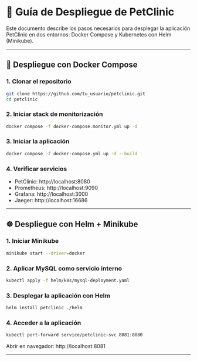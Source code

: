 # 🚀 Guía de Despliegue de PetClinic

Este documento describe los pasos necesarios para desplegar la aplicación PetClinic en dos entornos: Docker Compose y Kubernetes con Helm (Minikube).

---

## 🐳 Despliegue con Docker Compose

### 1. Clonar el repositorio
```bash
git clone https://github.com/tu_usuario/petclinic.git
cd petclinic
```

### 2. Iniciar stack de monitorización
```bash
docker compose -f docker-compose.monitor.yml up -d
```

### 3. Iniciar la aplicación
```bash
docker compose -f docker-compose.yml up -d --build
```

### 4. Verificar servicios
- PetClinic: http://localhost:8080
- Prometheus: http://localhost:9090
- Grafana: http://localhost:3000
- Jaeger: http://localhost:16686

---

## ☸️ Despliegue con Helm + Minikube

### 1. Iniciar Minikube
```bash
minikube start --driver=docker
```

### 2. Aplicar MySQL como servicio interno
```bash
kubectl apply -f helm/k8s/mysql-deployment.yaml
```

### 3. Desplegar la aplicación con Helm
```bash
helm install petclinic ./helm
```

### 4. Acceder a la aplicación
```bash
kubectl port-forward service/petclinic-svc 8081:8080
```
Abrir en navegador: http://localhost:8081

---

